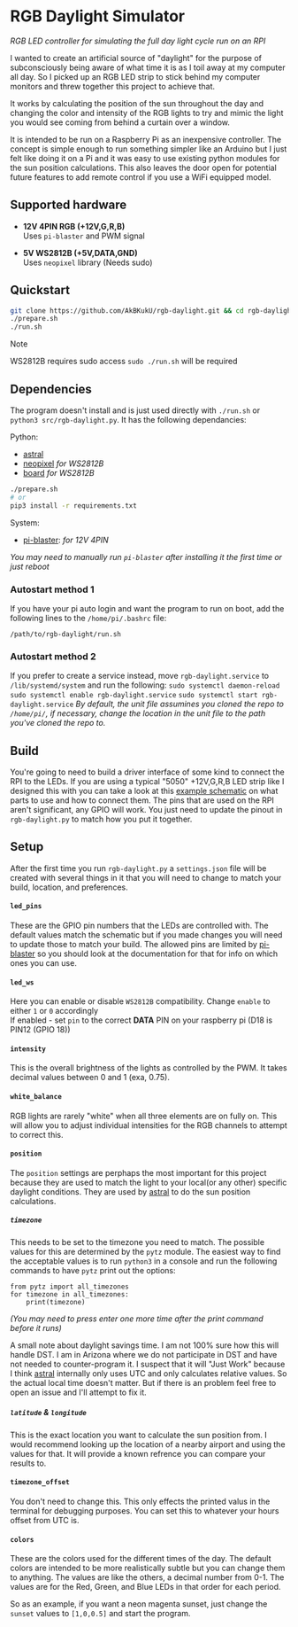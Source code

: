 # RGB Daylight Simulator
*RGB LED controller for simulating the full day light cycle run on an RPI*

I wanted to create an artificial source of "daylight" for the purpose of
subconsciously being aware of what time it is as I toil away at my computer all
day. So I picked up an RGB LED strip to stick behind my computer monitors and threw
together this project to achieve that.

It works by calculating the position of the sun throughout the day and changing 
the color and intensity of the RGB lights to try and mimic the light you would
see coming from behind a curtain over a window. 

It is intended to be run on a Raspberry Pi as an inexpensive controller. The 
concept is simple enough to run something simpler like an Arduino but I just 
felt like doing it on a Pi and it was easy to use existing python modules for 
the sun position calculations. This also leaves the door open for potential 
future features to add remote control if you use a WiFi equipped model.

## Supported hardware

- **12V 4PIN RGB (+12V,G,R,B)**  
  Uses `pi-blaster` and PWM signal

- **5V WS2812B (+5V,DATA,GND)**    
  Uses `neopixel` library (Needs sudo)

## Quickstart

```sh
git clone https://github.com/AkBKukU/rgb-daylight.git && cd rgb-daylight
./prepare.sh
./run.sh
```

> [!NOTE]
> WS2812B requires sudo access
> `sudo ./run.sh` will be required

## Dependencies
The program doesn't install and is just used directly with `./run.sh` or `python3 src/rgb-daylight.py`. It has 
the following dependancies:

Python:  
 - [astral](https://pypi.org/project/astral/)
 - [neopixel](https://pypi.org/project/neopixel/) *for WS2812B*
 - [board](https://pypi.org/project/board/) *for WS2812B*
```sh
./prepare.sh
# or
pip3 install -r requirements.txt
```

System:  
 - [pi-blaster](https://github.com/sarfata/pi-blaster/): *for 12V 4PIN*

*You may need to manually run `pi-blaster` after installing it the first time 
or just reboot*

### Autostart method 1
If you have your pi auto login and want the program to run on boot, add the following
lines to the `/home/pi/.bashrc` file:
```
/path/to/rgb-daylight/run.sh
```

### Autostart method 2
If you prefer to create a service instead, move `rgb-daylight.service` to `/lib/systemd/system` and run the following:
`sudo systemctl daemon-reload`
`sudo systemctl enable rgb-daylight.service`
`sudo systemctl start rgb-daylight.service`
*By default, the unit file assumines you cloned the repo to `/home/pi/`, if necessary, change the location in the unit file to the path you've cloned the repo to.*

## Build

You're going to need to build a driver interface of some kind to connect the RPI
to the LEDs. If you are using a typical "5050" +12V,G,R,B LED strip like I 
designed this with you can take a look at this 
[example schematic](eda/pi-connection.pdf) on what parts to use and how to
connect them. The pins that are used on the RPI aren't significant, any GPIO 
will work. You just need to update the pinout in `rgb-daylight.py` to match how you put 
it together.

## Setup

After the first time you run `rgb-daylight.py` a `settings.json` file will be 
created with several things in it that you will need to change to match your 
build, location, and preferences. 

#### `led_pins`
These are the GPIO pin numbers that the LEDs are controlled with. The default
values match the schematic but if you made changes you will need to update those
to match your build. The allowed pins are limited by [pi-blaster](https://github.com/sarfata/pi-blaster/)
so you should look at the documentation for that for info on which ones you can
use.

#### `led_ws`
Here you can enable or disable `WS2812B` compatibility. Change `enable` to either `1` or `0` accordingly  
If enabled - set `pin` to the correct **DATA** PIN on your raspberry pi (D18 is PIN12 (GPIO 18))

#### `intensity`
This is the overall brightness of the lights as controlled by the PWM. It takes
decimal values between 0 and 1 (exa, 0.75).


#### `white_balance`
RGB lights are rarely "white" when all three elements are on fully on. This will
allow you to adjust individual intensities for the RGB channels to attempt to 
correct this.

#### `position`
The `position` settings are perphaps the most important for this project because
they are used to match the light to your local(or any other) specific daylight
conditions. They are used by [astral](https://pypi.org/project/astral/) to 
do the sun position calculations.

##### `timezone`
This needs to be set to the timezone you need to match. The possible values for
this are determined by the `pytz` module. The easiest way to find the acceptable 
values is to run `python3` in a console and run the following commands to have
`pytz` print out the options:

	from pytz import all_timezones
	for timezone in all_timezones:
		print(timezone)

*(You may need to press enter one more time after the print command before it 
runs)*

A small note about daylight savings time. I am not 100% sure how this will
handle DST. I am in Arizona where we do not participate in DST and have not 
needed to counter-program it. I suspect that it will "Just Work" because I think
[astral](https://pypi.org/project/astral/) internally only uses UTC and only
calculates relative values. So the actual local time doesn't matter. But if 
there is an problem feel free to open an issue and I'll attempt to fix it.

##### `latitude` & `longitude`
This is the exact location you want to calculate the sun position from. I would
recommend looking up the location of a nearby airport and using the values for
that. It will provide a known refrence you can compare your results to.

#### `timezone_offset`
You don't need to change this. This only effects the printed valus in the
terminal for debugging purposes. You can set this to whatever your hours offset
from UTC is.

#### `colors`
These are the colors used for the different times of the day. The default colors
are intended to be more realistically subtle but you can change them to
anything. The values are like the others, a decimal number from 0-1. The values
are for the Red, Green, and Blue LEDs in that order for each period.

So as an example, if you want a neon magenta sunset, just change the `sunset` 
values to `[1,0,0.5]` and start the program.
